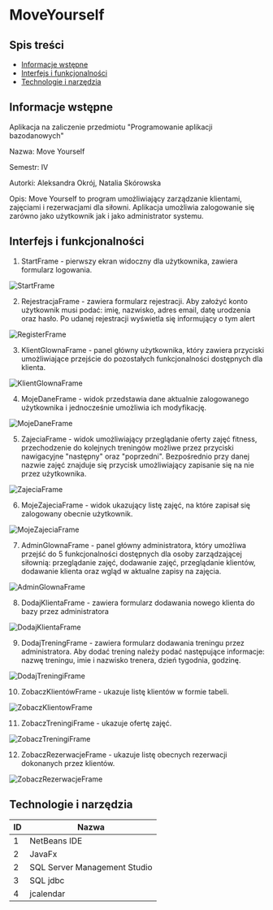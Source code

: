 # MoveYourself
## Spis treści
* [Informacje wstępne](#Informacje-wstępne)
* [Interfejs i funkcjonalności](#Interfejs-i-funkcjonalności)
* [Technologie i narzędzia](#Technologie-i-narzędzia)

## Informacje wstępne
Aplikacja na zaliczenie przedmiotu "Programowanie aplikacji bazodanowych"

Nazwa: Move Yourself

Semestr: IV

Autorki: Aleksandra Okrój, Natalia Skórowska

Opis:
Move Yourself to program umożliwiający zarządzanie klientami, zajęciami i rezerwacjami dla siłowni.
Aplikacja umożliwia zalogowanie się zarówno jako użytkownik jak i jako administrator systemu.


## Interfejs i funkcjonalności
1. StartFrame - pierwszy ekran widoczny dla użytkownika, zawiera formularz logowania.

![StartFrame](./ReadmeIMG/StartFrame.png) 

2. RejestracjaFrame - zawiera formularz rejestracji. Aby założyć konto użytkownik musi podać: imię, nazwisko, adres email, datę urodzenia oraz hasło. Po udanej rejestracji wyświetla się informujący o tym alert

![RegisterFrame](./ReadmeIMG/RegisterFrame.png) 

3. KlientGlownaFrame - panel główny użytkownika, który zawiera przyciski umożliwiające przejście do pozostałych funkcjonalności dostępnych dla klienta.

![KlientGlownaFrame](./ReadmeIMG/KlientGlownaFrame.png) 

4. MojeDaneFrame - widok przedstawia dane aktualnie zalogowanego użytkownika i jednocześnie umożliwia ich modyfikację.

![MojeDaneFrame](./ReadmeIMG/MojeDaneFrame.png) 

5. ZajeciaFrame - widok umożliwiający przeglądanie oferty zajęć fitness, przechodzenie do kolejnych treningów możliwe przez przyciski nawigacyjne "następny" oraz "poprzedni". Bezpośrednio przy danej nazwie zajęć znajduje się przycisk umożliwiający zapisanie się na nie przez użytkownika.

![ZajeciaFrame](./ReadmeIMG/ZajeciaFrame.png) 

6. MojeZajeciaFrame - widok ukazujący listę zajęć, na które zapisał się zalogowany obecnie użytkownik.

![MojeZajeciaFrame](./ReadmeIMG/MojeZajeciaFrmae.png) 

7. AdminGlownaFrame - panel główny administratora, który umożliwa przejść do 5 funkcjonalności dostępnych dla osoby zarządzającej siłownią: przeglądanie zajęć, dodawanie zajęć, przeglądanie klientów, dodawanie klienta oraz wgląd w aktualne zapisy na zajęcia.

![AdminGlownaFrame](./ReadmeIMG/AdminGlownaFrame.png) 

8. DodajKlientaFrame - zawiera formularz dodawania nowego klienta do bazy przez administratora

![DodajKlientaFrame](./ReadmeIMG/DodajKlientaFrame.png) 

9. DodajTreningFrame - zawiera formularz dodawania treningu przez administratora. Aby dodać trening należy podać następujące informacje: nazwę treningu, imie i nazwisko trenera, dzień tygodnia, godzinę.

![DodajTreningiFrame](./ReadmeIMG/DodajTreningFrame.png) 

10. ZobaczKlientówFrame - ukazuje listę klientów w formie tabeli.

![ZobaczKlientowFrame](./ReadmeIMG/ZobaczKlientowFrame.png) 

11. ZobaczTreningiFrame - ukazuje ofertę zajęć.

![ZobaczTreningiFrame](./ReadmeIMG/ZobaczTreningiFrame.png) 

12. ZobaczRezerwacjeFrame - ukazuje listę obecnych rezerwacji dokonanych przez klientów.

![ZobaczRezerwacjeFrame](./ReadmeIMG/ZobaczRezerwacjeFrame.png) 


## Technologie i narzędzia

 ID | Nazwa |
| ------- | -------|
| 1 | NetBeans IDE|
| 2 | JavaFx |
| 2 | SQL Server Management Studio |
| 3 | SQL jdbc | 
| 4 | jcalendar |
